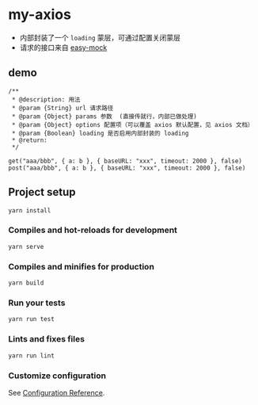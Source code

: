 # my-axios
- 内部封装了一个 `loading` 蒙层，可通过配置关闭蒙层
- 请求的接口来自 [easy-mock](https://easy-mock.com)

## demo
```
/**
 * @description: 用法
 * @param {String} url 请求路径
 * @param {Object} params 参数  (直接传就行，内部已做处理)
 * @param {Object} options 配置项（可以覆盖 axios 默认配置，见 axios 文档）
 * @param {Boolean} loading 是否启用内部封装的 loading
 * @return: 
 */ 

get("aaa/bbb", { a: b }, { baseURL: "xxx", timeout: 2000 }, false)
post("aaa/bbb", { a: b }, { baseURL: "xxx", timeout: 2000 }, false)
```

## Project setup
```
yarn install
```

### Compiles and hot-reloads for development
```
yarn serve
```

### Compiles and minifies for production
```
yarn build
```

### Run your tests
```
yarn run test
```

### Lints and fixes files
```
yarn run lint
```

### Customize configuration
See [Configuration Reference](https://cli.vuejs.org/config/).

